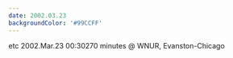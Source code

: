 ```yaml
---
date: 2002.03.23
backgroundColor: '#99CCFF'
---
```


etc 2002.Mar.23 00:30270 minutes @ WNUR, Evanston-Chicago